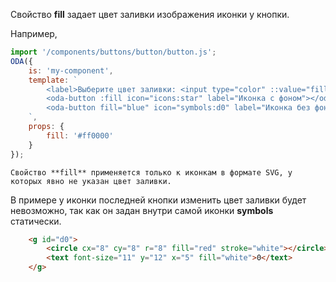 ﻿Свойство **fill** задает цвет заливки изображения иконки у кнопки.

Например,

```javascript _run_line_edit_loadoda_[my-component.js]
import '/components/buttons/button/button.js';
ODA({
    is: 'my-component',
    template: `
        <label>Выберите цвет заливки: <input type="color" ::value="fill"> </label>
        <oda-button :fill icon="icons:star" label="Иконка с фоном"></oda-button>
        <oda-button fill="blue" icon="symbols:d0" label="Иконка без фона"></oda-button>
    `,
    props: {
        fill: '#ff0000'
    }
});
```

``` info_md
Свойство **fill** применяется только к иконкам в формате SVG, у которых явно не указан цвет заливки.
```

В примере у иконки последней кнопки изменить цвет заливки будет невозможно, так как он задан внутри самой иконки **symbols** статически.

```html
    <g id="d0">
        <circle cx="8" cy="8" r="8" fill="red" stroke="white"></circle>
        <text font-size="11" y="12" x="5" fill="white">0</text>
    </g>
```
